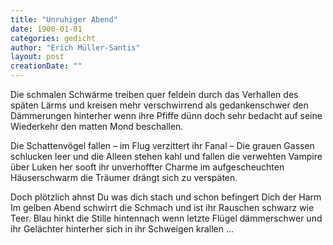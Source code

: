 ```yaml
---
title: "Unruhiger Abend"
date: 1900-01-01
categories: gedicht
author: "Erich Müller-Santis"
layout: post
creationDate: ""
---
```

Die schmalen Schwärme treiben quer
feldein durch das Verhallen
des späten Lärms und kreisen mehr
verschwirrend als gedankenschwer
den Dämmerungen hinterher
wenn ihre Pfiffe dünn doch sehr
bedacht auf seine Wiederkehr
den matten Mond beschallen.

Die Schattenvögel fallen –
im Flug verzittert ihr Fanal –
Die grauen Gassen schlucken leer
und die Alleen stehen kahl
und fallen die verwehten
Vampire über Luken her
sooft ihr unverhoffter Charme
im aufgescheuchten Häuserschwarm
die Träumer drängt sich zu verspäten.

Doch plötzlich ahnst Du was dich stach
und schon befingert Dich der Harm
Im gelben Abend schwirrt die Schmach
und ist ihr Rauschen schwarz wie Teer.
Blau hinkt die Stille hintennach
wenn letzte Flügel dämmerschwer
und ihr Gelächter hinterher
sich in ihr Schweigen krallen …
